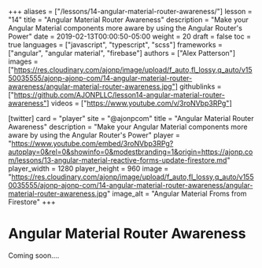 +++
aliases = ["/lessons/14-angular-material-router-awareness/"]
lesson = "14"
title = "Angular Material Router Awareness"
description = "Make your Angular Material components more aware by using the Angular Router's Power"
date = 2019-02-13T00:00:50-05:00
weight = 20
draft = false
toc = true
languages = ["javascript", "typescript", "scss"]
frameworks = ["angular", "angular material", "firebase"]
authors = ["Alex Patterson"]
images = ["https://res.cloudinary.com/ajonp/image/upload/f_auto,fl_lossy,q_auto/v1550035555/ajonp-ajonp-com/14-angular-material-router-awareness/angular-material-router-awareness.jpg"]
githublinks = ["https://github.com/AJONPLLC/lesson14-angular-material-router-awareness"]
videos = ["https://www.youtube.com/v/3roNVbp3RPg"]

[twitter]
  card = "player"
  site = "@ajonpcom"
  title = "Angular Material Router Awareness"
  description = "Make your Angular Material components more aware by using the Angular Router's Power"
  player = "https://www.youtube.com/embed/3roNVbp3RPg?autoplay=0&rel=0&showinfo=0&modestbranding=1&origin=https://ajonp.com/lessons/13-angular-material-reactive-forms-update-firestore.md"
  player_width = 1280
  player_height = 960
  image = "https://res.cloudinary.com/ajonp/image/upload/f_auto,fl_lossy,q_auto/v1550035555/ajonp-ajonp-com/14-angular-material-router-awareness/angular-material-router-awareness.jpg"
  image_alt = "Angular Material Froms from Firestore"
+++

# Angular Material Router Awareness

Coming soon....
